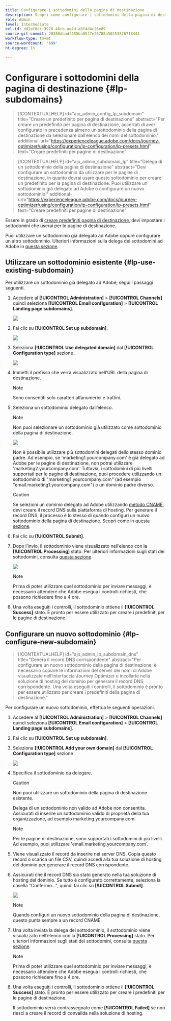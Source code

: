 ```yaml
---
title: Configurare i sottodomini della pagina di destinazione
description: Scopri come configurare i sottodomini della pagina di destinazione con Journey Optimizer
role: Admin
level: Intermediate
exl-id: dd1af8dc-3920-46cb-ae4d-a8f4d4c26e89
source-git-commit: 28380dbadf485ba05f7ef6788a50253876718441
workflow-type: tm+mt
source-wordcount: '699'
ht-degree: 1%

---
```


# Configurare i sottodomini della pagina di destinazione {#lp-subdomains}

>[!CONTEXTUALHELP]
>id="ajo_admin_config_lp_subdomain"
>title="Creare un predefinito per pagina di destinazione"
>abstract="Per creare un predefinito per pagina di destinazione, accertati di aver configurato in precedenza almeno un sottodominio della pagina di destinazione da selezionare dall’elenco dei nomi del sottodominio."
>additional-url="https://experienceleague.adobe.com/docs/journey-optimizer/using/configuration/lp-configuration/lp-presets.html" text="Creare predefiniti per pagine di destinazione"

>[!CONTEXTUALHELP]
>id="ajo_admin_subdomain_lp"
>title="Delega di un sottodominio della pagina di destinazione"
>abstract="Devi configurare un sottodominio da utilizzare per le pagine di destinazione, in quanto dovrai usare questo sottodominio per creare un predefinito per la pagina di destinazione. Puoi utilizzare un sottodominio già delegato ad Adobe o configurare un nuovo sottodominio."
>additional-url="https://experienceleague.adobe.com/docs/journey-optimizer/using/configuration/lp-configuration/lp-presets.html" text="Creare predefiniti per pagine di destinazione"

Essere in grado di [creare predefiniti pagina di destinazione](lp-presets.md), devi impostare i sottodomini che userai per le pagine di destinazione.

Puoi utilizzare un sottodominio già delegato ad Adobe oppure configurare un altro sottodominio. Ulteriori informazioni sulla delega dei sottodomini ad Adobe in [questa sezione](delegate-subdomain.md).

## Utilizzare un sottodominio esistente {#lp-use-existing-subdomain}

Per utilizzare un sottodominio già delegato ad Adobe, segui i passaggi seguenti.

1. Accedere al **[!UICONTROL Administration]** > **[!UICONTROL Channels]** quindi seleziona **[!UICONTROL Email configuration]** > **[!UICONTROL Landing page subdomains]**.

   ![](assets/lp_access-subdomains.png)

1. Fai clic su **[!UICONTROL Set up subdomain]**.

   ![](assets/lp_set-up-subdomain.png)

1. Seleziona **[!UICONTROL Use delegated domain]** dal **[!UICONTROL Configuration type]** sezione .

   ![](assets/lp_use-delegated-subdomain.png)

1. Immetti il prefisso che verrà visualizzato nell’URL della pagina di destinazione.

   >[!NOTE]
   >
   >Sono consentiti solo caratteri alfanumerici e trattini.

1. Seleziona un sottodominio delegato dall’elenco.

   >[!NOTE]
   >
   >Non puoi selezionare un sottodominio già utilizzato come sottodominio della pagina di destinazione.

   ![](assets/lp_prefix-and-subdomain.png)

   Non è possibile utilizzare più sottodomini delegati dello stesso dominio padre. Ad esempio, se &#39;marketing1.yourcompany.com&#39; è già delegato ad Adobe per le pagine di destinazione, non potrai utilizzare &#39;marketing2.yourcompany.com&#39;. Tuttavia, i sottodomini di più livelli supportati per le pagine di destinazione, puoi procedere utilizzando un sottodominio di &quot;marketing1.yourcompany.com&quot; (ad esempio &quot;email.marketing1.yourcompany.com&quot;) o un dominio padre diverso.

   >[!CAUTION]
   >
   >Se selezioni un dominio delegato ad Adobe utilizzando [metodo CNAME](delegate-subdomain.md#cname-subdomain-delegation), devi creare il record DNS sulla piattaforma di hosting. Per generare il record DNS, il processo è lo stesso di quando configuri un nuovo sottodominio della pagina di destinazione. Scopri come in [questa sezione](#lp-configure-new-subdomain).

1. Fai clic su **[!UICONTROL Submit]**.

1. Dopo l’invio, il sottodominio viene visualizzato nell’elenco con la **[!UICONTROL Processing]** stato. Per ulteriori informazioni sugli stati dei sottodomini, consulta [questa sezione](access-subdomains.md).<!--Same statuses?-->

   ![](assets/lp_subdomain-processing.png)

   >[!NOTE]
   >
   >Prima di poter utilizzare quel sottodominio per inviare messaggi, è necessario attendere che Adobe esegua i controlli richiesti, che possono richiedere fino a 4 ore.<!--Learn more in [this section](delegate-subdomain.md#subdomain-validation).-->

1. Una volta eseguiti i controlli, il sottodominio ottiene il **[!UICONTROL Success]** stato. È pronto per essere utilizzato per creare i predefiniti per le pagine di destinazione.

## Configurare un nuovo sottodominio {#lp-configure-new-subdomain}

>[!CONTEXTUALHELP]
>id="ajo_admin_lp_subdomain_dns"
>title="Genera il record DNS corrispondente"
>abstract="Per configurare un nuovo sottodominio della pagina di destinazione, è necessario copiare le informazioni del server dei nomi di Adobe visualizzate nell’interfaccia Journey Optimizer e incollarle nella soluzione di hosting del dominio per generare il record DNS corrispondente. Una volta eseguiti i controlli, il sottodominio è pronto per essere utilizzato per creare i predefiniti della pagina di destinazione."

Per configurare un nuovo sottodominio, effettua le seguenti operazioni.

1. Accedere al **[!UICONTROL Administration]** > **[!UICONTROL Channels]** quindi seleziona **[!UICONTROL Email configuration]** > **[!UICONTROL Landing page subdomains]**.

1. Fai clic su **[!UICONTROL Set up subdomain]**.

1. Seleziona **[!UICONTROL Add your own domain]** dal **[!UICONTROL Configuration type]** sezione .

   ![](assets/lp_add-your-own-subdomain.png)

1. Specifica il sottodominio da delegare.

   >[!CAUTION]
   >
   >Non puoi utilizzare un sottodominio della pagina di destinazione esistente.

   Delega di un sottodominio non valido ad Adobe non consentita. Assicurati di inserire un sottodominio valido di proprietà della tua organizzazione, ad esempio marketing.yourcompany.com.

   >[!NOTE]
   >
   >Per le pagine di destinazione, sono supportati i sottodomini di più livelli. Ad esempio, puoi utilizzare &#39;email.marketing.yourcompany.com&#39;.

1. Viene visualizzato il record da inserire nei server DNS. Copia questo record o scarica un file CSV, quindi accedi alla tua soluzione di hosting del dominio per generare il record DNS corrispondente.

1. Assicurati che il record DNS sia stato generato nella tua soluzione di hosting del dominio. Se tutto è configurato correttamente, seleziona la casella &quot;Confermo...&quot;, quindi fai clic su **[!UICONTROL Submit]**.

   ![](assets/lp_add-your-own-subdomain-confirm.png)

   >[!NOTE]
   >
   >Quando configuri un nuovo sottodominio della pagina di destinazione, questo punta sempre a un record CNAME.

1. Una volta inviata la delega del sottodominio, il sottodominio viene visualizzato nell’elenco con la **[!UICONTROL Processing]** stato. Per ulteriori informazioni sugli stati dei sottodomini, consulta [questa sezione](access-subdomains.md).<!--Same statuses?-->

   >[!NOTE]
   >
   >Prima di poter utilizzare quel sottodominio per inviare messaggi, è necessario attendere che Adobe esegua i controlli richiesti, che possono richiedere fino a 4 ore.<!--Learn more in [this section](#subdomain-validation).-->

1. Una volta eseguiti i controlli, il sottodominio ottiene il **[!UICONTROL Success]** stato. È pronto per essere utilizzato per creare i predefiniti per le pagine di destinazione.

   Il sottodominio verrà contrassegnato come **[!UICONTROL Failed]** se non riesci a creare il record di convalida nella soluzione di hosting.
